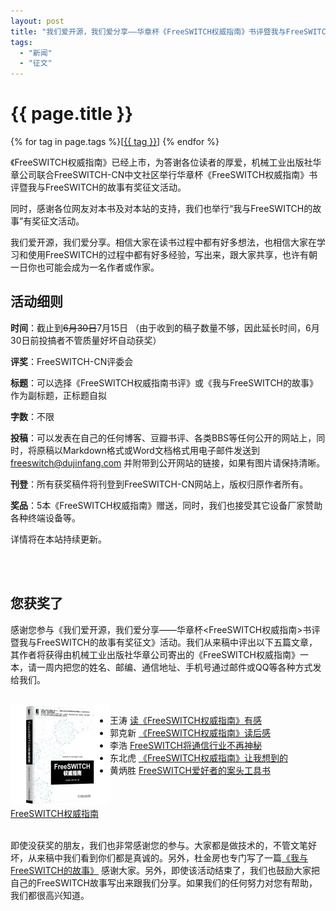 ```yaml
---
layout: post
title: "我们爱开源，我们爱分享——华章杯《FreeSWITCH权威指南》书评暨我与FreeSWITCH的故事有奖征文（活动结束）"
tags:
  - "新闻"
  - "征文"
---
```


# {{ page.title }}

<div class="tags">
{% for tag in page.tags %}[<a class="tag" href="/tags.html#{{ tag }}">{{ tag }}</a>] {% endfor %}
</div>

《FreeSWITCH权威指南》已经上市，为答谢各位读者的厚爱，机械工业出版社华章公司联合FreeSWITCH-CN中文社区举行华章杯《FreeSWITCH权威指南》书评暨我与FreeSWITCH的故事有奖征文活动。

同时，感谢各位网友对本书及对本站的支持，我们也举行“我与FreeSWITCH的故事”有奖征文活动。

我们爱开源，我们爱分享。相信大家在读书过程中都有好多想法，也相信大家在学习和使用FreeSWITCH的过程中都有好多经验，写出来，跟大家共享，也许有朝一日你也可能会成为一名作者或作家。


## 活动细则

**时间**：截止到<s>6月30日</s>7月15日 （由于收到的稿子数量不够，因此延长时间，6月30日前投搞者不管质量好坏自动获奖）

**评奖**：FreeSWITCH-CN评委会

**标题**：可以选择《FreeSWITCH权威指南书评》或《我与FreeSWITCH的故事》作为副标题，正标题自拟

**字数**：不限

**投稿**：可以发表在自己的任何博客、豆瓣书评、各类BBS等任何公开的网站上，同时，将原稿以Markdown格式或Word文档格式用电子邮件发送到 freeswitch@dujinfang.com 并附带到公开网站的链接，如果有图片请保持清晰。

**刊登**：所有获奖稿件将刊登到FreeSWITCH-CN网站上，版权归原作者所有。

**奖品**：5本《FreeSWITCH权威指南》赠送，同时，我们也接受其它设备厂家赞助各种终端设备等。

详情将在本站持续更新。

<br /><br />

## 您获奖了

感谢您参与《我们爱开源，我们爱分享——华章杯<FreeSWITCH权威指南>书评暨我与FreeSWITCH的故事有奖征文》活动。我们从来稿中评出以下五篇文章，其作者将获得由机械工业出版社华章公司寄出的《FreeSWITCH权威指南》一本，请一周内把您的姓名、邮编、通信地址、手机号通过邮件或QQ等各种方式发给我们。

<br />
<a href="http://book.dujinfang.com" style="float:left">
<img src="/images/FSDG.jpg" alt="FreeSWITCH权威指南" /><br />FreeSWITCH权威指南</a>

* 王涛 [读《FreeSWITCH权威指南》有感](/2014/07/06/FreeSWITCH-The-Definitive-Guide-book-report.html)
* 郭克新 [《FreeSWITCH权威指南》读后感](/2014/07/06/FreeSWITCH-The-Definitive-Guide-reader-response.html)
* 李浩 [FreeSWITCH将通信行业不再神秘](/2014/07/06/FreeSWITCH-will-The-Communications-Industry-is-no-longer-a-mystery.html)
* 东北虎 [《FreeSWITCH权威指南》让我想到的](/2014/07/09/FreeSWITCH-The-Definitive-Guide-let-me-think.html)
* 黄炳胜 [FreeSWITCH爱好者的案头工具书](/2014/07/11/FreeSWITCH-lover's-desk-reference-book.html)

<br style="clear:both"/>
<br>

即使没获奖的朋友，我们也非常感谢您的参与。大家都是做技术的，不管文笔好坏，从来稿中我们看到你们都是真诚的。另外，杜金房也专门写了一篇[《我与FreeSWITCH的故事》](/2014/07/16/my-story-with-FreeSWITCH.html) 感谢大家。另外，即使该活动结束了，我们也鼓励大家把自己的FreeSWITCH故事写出来跟我们分享。如果我们的任何努力对您有帮助，我们都很高兴知道。
